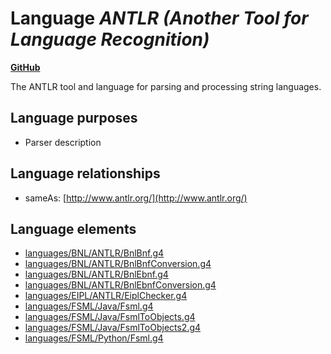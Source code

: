 # Language _ANTLR (Another Tool for Language Recognition)_
**[GitHub](https://github.com/softlang/yas/blob/master/languages/ANTLR)**

The ANTLR tool and language for parsing and processing string languages.

## Language purposes
* Parser description

## Language relationships
* sameAs: [http://www.antlr.org/](http://www.antlr.org/)

## Language elements
* [languages/BNL/ANTLR/BnlBnf.g4](../files/languages-BNL-ANTLR-BnlBnf.g4.md)
* [languages/BNL/ANTLR/BnlBnfConversion.g4](../files/languages-BNL-ANTLR-BnlBnfConversion.g4.md)
* [languages/BNL/ANTLR/BnlEbnf.g4](../files/languages-BNL-ANTLR-BnlEbnf.g4.md)
* [languages/BNL/ANTLR/BnlEbnfConversion.g4](../files/languages-BNL-ANTLR-BnlEbnfConversion.g4.md)
* [languages/EIPL/ANTLR/EiplChecker.g4](../files/languages-EIPL-ANTLR-EiplChecker.g4.md)
* [languages/FSML/Java/Fsml.g4](../files/languages-FSML-Java-Fsml.g4.md)
* [languages/FSML/Java/FsmlToObjects.g4](../files/languages-FSML-Java-FsmlToObjects.g4.md)
* [languages/FSML/Java/FsmlToObjects2.g4](../files/languages-FSML-Java-FsmlToObjects2.g4.md)
* [languages/FSML/Python/Fsml.g4](../files/languages-FSML-Python-Fsml.g4.md)
